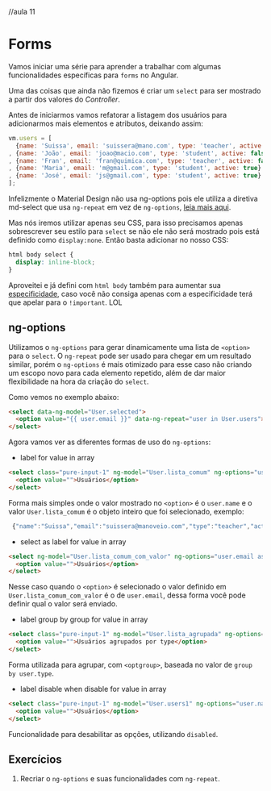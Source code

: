 //aula 11
# Forms

Vamos iniciar uma série para aprender a trabalhar com algumas funcionalidades específicas para `forms` no Angular.

Uma das coisas que ainda não fizemos é criar um `select` para ser mostrado a partir dos valores do *Controller*.

Antes de iniciarmos vamos refatorar a listagem dos usuários para adicionarmos mais elementos e atributos, deixando assim:

```js
vm.users = [
  {name: 'Suissa', email: 'suissera@mano.com', type: 'teacher', active: true}
, {name: 'João', email: 'joao@macio.com', type: 'student', active: false}
, {name: 'Fran', email: 'fran@quimica.com', type: 'teacher', active: false}
, {name: 'Maria', email: 'm@gmail.com', type: 'student', active: true}
, {name: 'José', email: 'js@gmail.com', type: 'student', active: true}
];
```

Infelizmente o Material Design não usa ng-options pois ele utiliza a diretiva md-select que usa `ng-repeat` em vez de `ng-options`, [leia mais aqui](https://github.com/angular/material/issues/1837).

Mas nós iremos utilizar apenas seu CSS, para isso precisamos apenas sobrescrever seu estilo para `select` se não ele não será mostrado pois está definido como `display:none`. Então basta adicionar no nosso CSS:

```css
html body select {
  display: inline-block;
}
```

Aproveitei e já defini com `html body` também para aumentar sua [especificidade](http://www.maujor.com/tutorial/specificity_wars.php), caso você não consiga apenas com a especificidade terá que apelar para o `!important`. LOL

## ng-options

Utilizamos o `ng-options` para gerar dinamicamente uma lista de `<option>` para o `select`. O `ng-repeat` pode ser usado para chegar em um resultado similar, porém o `ng-options` é mais otimizado para esse caso não criando um escopo novo para cada elemento repetido, além de dar maior flexibilidade na hora da criação do `select`.

Como vemos no exemplo abaixo:

```html
<select data-ng-model="User.selected">
  <option value="{{ user.email }}" data-ng-repeat="user in User.users">{{ user.name }}</option>
</select>
```

Agora vamos ver as diferentes formas de uso do `ng-options`:

- label for value in array

```html
<select class="pure-input-1" ng-model="User.lista_comum" ng-options="user.name for user in User.users">
  <option value="">Usuários</option>
</select>
```

Forma mais simples onde o valor mostrado no `<option>` é o `user.name` e o valor `User.lista_comum` é o objeto inteiro que foi selecionado, exemplo:

```js
 {"name":"Suissa","email":"suissera@manoveio.com","type":"teacher","active":true}
 ```

- select as label for value in array

```html
<select ng-model="User.lista_comum_com_valor" ng-options="user.email as user.name for user in User.users">
  <option value="">Usuários</option>
</select>
```

Nesse caso quando o `<option>` é selecionado o valor definido em `User.lista_comum_com_valor` é o de `user.email`, dessa forma você pode definir qual o valor será enviado.

- label group by group for value in array

```html
<select class="pure-input-1" ng-model="User.lista_agrupada" ng-options="user.name group by user.type for user in User.users">
  <option value="">Usuários agrupados por type</option>
</select>
```

Forma utilizada para agrupar, com `<optgroup>`, baseada no valor de `group by user.type`.


- label disable when disable for value in array

```html
<select class="pure-input-1" ng-model="User.users1" ng-options="user.name for user in User.users">
  <option value="">Usuários</option>
</select>
```

Funcionalidade para desabilitar as opções, utilizando `disabled`.


## Exercícios

1) Recriar o `ng-options` e suas funcionalidades com `ng-repeat`.
